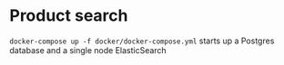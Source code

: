 # Product search

`docker-compose up -f docker/docker-compose.yml` starts up a Postgres database and 
a single node ElasticSearch